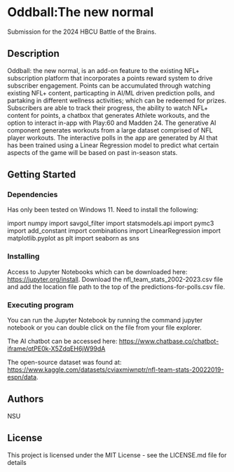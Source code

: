 # Oddball:The new normal
Submission for the 2024 HBCU Battle of the Brains.

## Description

Oddball: the new normal, is an add-on feature to the existing NFL+ subscription platform that incorporates a points reward system to drive subscriber engagement. Points can be accumulated through watching existing NFL+ content, particapting in AI/ML driven prediction polls, and partaking in different wellness activities; which can be redeemed for prizes. Subscribers are able to track their progress, the ability to watch NFL+ content for points, a chatbox that generates Athlete workouts, and the option to interact in-app with Play:60 and Madden 24. The generative AI component generates workouts from a large dataset comprised of NFL player workouts. The interactive polls in the app are generated by AI that has been trained using a Linear Regression model to predict what certain aspects of the game will be based on past in-season stats. 

## Getting Started

### Dependencies

Has only been tested on Windows 11.
Need to install the following:

import numpy
import savgol_filter
import statsmodels.api
import pymc3
import add_constant
import combinations
import LinearRegression
import matplotlib.pyplot as plt
import seaborn as sns

### Installing

Access to Jupyter Notebooks which can be downloaded here: https://jupyter.org/install.
Download the nfl_team_stats_2002-2023.csv file and add the location file path to the top of the predictions-for-polls.csv file.

### Executing program

You can run the Jupyter Notebook by running the command jupyter notebook or you can double click on the file from your file explorer.


The AI chatbot can be accessed here: https://www.chatbase.co/chatbot-iframe/qtPE0k-X5ZdqEH6jW99dA


The open-source dataset was found at: https://www.kaggle.com/datasets/cviaxmiwnptr/nfl-team-stats-20022019-espn/data.

## Authors

NSU

## License

This project is licensed under the MIT License - see the LICENSE.md file for details
